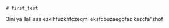                                                                                       # first_test
3ini ya llalllaaa
ezklhfuzkhfczeqml
eksfcbuzaegofaz
kezcfa"zhof

